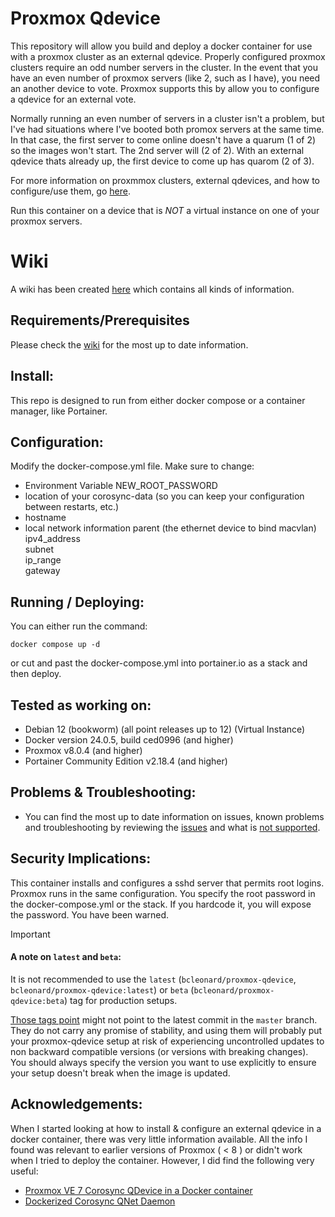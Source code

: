 # Proxmox Qdevice

This repository will allow you build and deploy a docker container for use with a proxmox cluster as an external qdevice.  Properly configured proxmox clusters require an odd number servers in the cluster.   In the event that you have an even number of proxmox servers (like 2, such as I have), you need an another device to vote.   Proxmox supports this by allow you to configure a qdevice for an external vote.

Normally running an even number of servers in a cluster isn't a problem, but I've had situations where I've booted both promox servers at the same time.  In that case, the first server to come online doesn't have a quarum (1 of 2) so the images won't start.  The 2nd server will (2 of 2).  With an external qdevice thats already up, the first device to come up has quarom (2 of 3).  

For more information on proxmmox clusters, external qdevices, and how to configure/use them, go [here](https://pve.proxmox.com/wiki/Cluster_Manager#_corosync_external_vote_support).

Run this container on a device that is *NOT* a virtual instance on one of your proxmox servers.

# Wiki

A wiki has been created [here](https://github.com/bcleonard/proxmox-qdevice/wiki) which contains all kinds of information.

## Requirements/Prerequisites

Please check the [wiki](https://github.com/bcleonard/proxmox-qdevice/wiki#pre-requisites) for the most up to date information.

## Install:

This repo is designed to run from either docker compose or a container manager, like Portainer.

## Configuration:

Modify the docker-compose.yml file.   Make sure to change:

* Environment Variable NEW_ROOT_PASSWORD
* location of your corosync-data (so you can keep your configuration between restarts, etc.)
* hostname 
* local network information
   parent (the ethernet device to bind macvlan)  
   ipv4_address  
   subnet  
   ip_range  
   gateway

## Running / Deploying:

You can either run the command:

`docker compose up -d`

or cut and past the docker-compose.yml into portainer.io as a stack and then deploy.

## Tested as working on:

* Debian 12 (bookworm) (all point releases up to 12) (Virtual Instance)
* Docker version 24.0.5, build ced0996 (and higher)
* Proxmox v8.0.4 (and higher)
* Portainer Community Edition v2.18.4 (and higher)

## Problems & Troubleshooting:

* You can find the most up to date information on issues, known problems and troubleshooting by reviewing the [issues](https://github.com/bcleonard/proxmox-qdevice/issues) and what is [not supported](https://github.com/bcleonard/proxmox-qdevice/wiki#whats-not-supported).

## Security Implications:

This container installs and configures a sshd server that permits root logins.  Proxmox runs in the same configuration.  You specify the root password in the docker-compose.yml or the stack.   If you hardcode it, you will expose the password.  You have been warned.

> [!IMPORTANT]
>
> #### A note on `latest` and `beta`:
>
> It is not recommended to use the `latest` (`bcleonard/proxmox-qdevice`, `bcleonard/proxmox-qdevice:latest`) or `beta` (`bcleonard/proxmox-qdevice:beta`) tag for production setups.
>
> [Those tags point](https://hub.docker.com/r/bcleonard/proxmox-qdevice/tags) might not point to the latest commit in the `master` branch. They do not carry any promise of stability, and using them will probably put your proxmox-qdevice setup at risk of experiencing uncontrolled updates to non backward compatible versions (or versions with breaking changes). You should always specify the version you want to use explicitly to ensure your setup doesn't break when the image is updated.

## Acknowledgements:

When I started looking at how to install & configure an external qdevice in a docker container, there was very little information available.   All the info I found was relevant to earlier versions of Proxmox ( < 8 ) or didn't work when I tried to deploy the container.  However, I did find the following very useful:

* [Proxmox VE 7 Corosync QDevice in a Docker container](https://raymii.org/s/tutorials/Proxmox_VE_7_Corosync_QDevice_in_Docker.html)
* [Dockerized Corosync QNet Daemon](https://github.com/modelrockettier/docker-corosync-qnetd)
